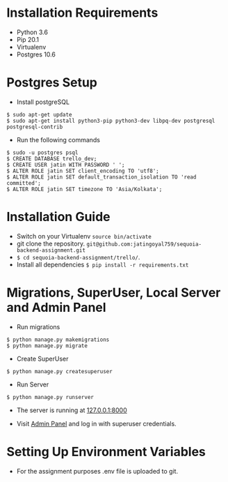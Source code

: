 # Installation Requirements
- Python 3.6
- Pip 20.1
- Virtualenv
- Postgres 10.6

# Postgres Setup
- Install postgreSQL
```
$ sudo apt-get update
$ sudo apt-get install python3-pip python3-dev libpq-dev postgresql postgresql-contrib
```
- Run the following commands
```
$ sudo -u postgres psql
$ CREATE DATABASE trello_dev;
$ CREATE USER jatin WITH PASSWORD ' ';
$ ALTER ROLE jatin SET client_encoding TO 'utf8';
$ ALTER ROLE jatin SET default_transaction_isolation TO 'read committed';
$ ALTER ROLE jatin SET timezone TO 'Asia/Kolkata';
```

# Installation Guide
- Switch on your Virtualenv `source bin/activate`
- git clone the repository. `git@github.com:jatingoyal759/sequoia-backend-assignment.git`
- `$ cd sequoia-backend-assignment/trello/`.
- Install all dependencies `$ pip install -r requirements.txt`

# Migrations, SuperUser, Local Server and Admin Panel
- Run migrations
```
$ python manage.py makemigrations
$ python manage.py migrate
```

- Create SuperUser
```
$ python manage.py createsuperuser
```

- Run Server
```
$ python manage.py runserver
```
- The server is running at [127.0.0.1:8000](http://127.0.0.1:8000/)

- Visit [Admin Panel](http://127.0.0.1:8000/admin) and log in with superuser credentials.

# Setting Up Environment Variables
- For the assignment purposes .env file is uploaded to git.